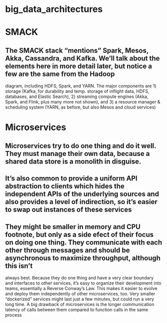 # big_data_architectures# SMACK## The SMACK stack “mentions” Spark, Mesos, Akka, Cassandra, and Kafka. We’ll talk about the elements here in more detail later, but notice a few are the same from the Hadoopdiagram, including HDFS, Spark, and YARN.The major components are 1) storage (Kafka, for durability and temp. storage of inflight data, HDFS, databases, and Elastic Search), 2) streaming compute engines (Akka, Spark, and Flink, plus many more not shown), and 3) a resource manager& scheduling system (YARN, as before, but also Mesos and cloud services)# Microservices## Microservices try to do one thing and do it well. They must manage their own data, because a shared data store is a monolith in disguise.## It’s also common to provide a uniform API abstraction to clients which hides the independent APIs of the underlying sources and also provides a level of indirection, so it’s easier to swap out instances of these services## They might be smaller in memory and CPU footnote, but only as a side efect of their focus on doing one thing. They communicate with each other through messages and should be asynchronous to maximize throughput, although this isn’talways best. Because they do one thing and have a very clear boundary and interfaces to other services, it’s easy to organize their development into teams, essentially a Reverse Conway’s Law. This makes it easier to evolve and deploy themindependently of other microservices, too. Very smaller “dockerized” services might last just a few minutes, but could run a very long time. A big drawback of microservices is the longer communication latency of calls between them comparedto function calls in the same process